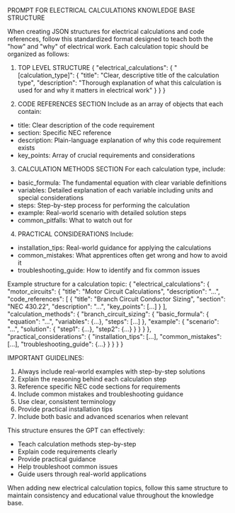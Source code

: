 PROMPT FOR ELECTRICAL CALCULATIONS KNOWLEDGE BASE STRUCTURE

When creating JSON structures for electrical calculations and code references, follow this standardized format designed to teach both the "how" and "why" of electrical work. Each calculation topic should be organized as follows:

1. TOP LEVEL STRUCTURE
{
  "electrical_calculations": {
    "[calculation_type]": {
      "title": "Clear, descriptive title of the calculation type",
      "description": "Thorough explanation of what this calculation is used for and why it matters in electrical work"
    }
  }
}

2. CODE REFERENCES SECTION
Include as an array of objects that each contain:
- title: Clear description of the code requirement
- section: Specific NEC reference
- description: Plain-language explanation of why this code requirement exists
- key_points: Array of crucial requirements and considerations

3. CALCULATION METHODS SECTION
For each calculation type, include:
- basic_formula: The fundamental equation with clear variable definitions
- variables: Detailed explanation of each variable including units and special considerations
- steps: Step-by-step process for performing the calculation
- example: Real-world scenario with detailed solution steps
- common_pitfalls: What to watch out for

4. PRACTICAL CONSIDERATIONS
Include:
- installation_tips: Real-world guidance for applying the calculations
- common_mistakes: What apprentices often get wrong and how to avoid it
- troubleshooting_guide: How to identify and fix common issues

Example structure for a calculation topic:
{
  "electrical_calculations": {
    "motor_circuits": {
      "title": "Motor Circuit Calculations",
      "description": "...",
      "code_references": [
        {
          "title": "Branch Circuit Conductor Sizing",
          "section": "NEC 430.22",
          "description": "...",
          "key_points": [...]
        }
      ],
      "calculation_methods": {
        "branch_circuit_sizing": {
          "basic_formula": {
            "equation": "...",
            "variables": {...},
            "steps": [...]
          },
          "example": {
            "scenario": "...",
            "solution": {
              "step1": {...},
              "step2": {...}
            }
          }
        }
      },
      "practical_considerations": {
        "installation_tips": [...],
        "common_mistakes": [...],
        "troubleshooting_guide": {...}
      }
    }
  }
}

IMPORTANT GUIDELINES:
1. Always include real-world examples with step-by-step solutions
2. Explain the reasoning behind each calculation step
3. Reference specific NEC code sections for requirements
4. Include common mistakes and troubleshooting guidance
5. Use clear, consistent terminology
6. Provide practical installation tips
7. Include both basic and advanced scenarios when relevant

This structure ensures the GPT can effectively:
- Teach calculation methods step-by-step
- Explain code requirements clearly
- Provide practical guidance
- Help troubleshoot common issues
- Guide users through real-world applications

When adding new electrical calculation topics, follow this same structure to maintain consistency and educational value throughout the knowledge base.